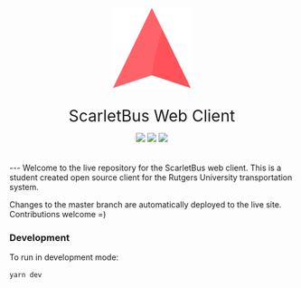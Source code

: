 <p align="center">
  <img src="/src/assets/icons/logo.svg" alt="Your image title" width="140"/>
</p>

<p align="center" style="font-size: 2em;">ScarletBus Web Client</p>
<p align="center" style="margin-top: -15px; padding-bottom: 20px;">
<img src="https://img.shields.io/website/https/www.scarletbus.com.svg?label=status">
<img src="https://img.shields.io/badge/License-MIT-blue.svg">
<img src="https://travis-ci.org/adam-piziak/scarletbus-web.svg?branch=master">
</p>
---
Welcome to the live repository for the ScarletBus web client. This is a student created open source client for the Rutgers University transportation system.

Changes to the master branch are automatically deployed to the live site. Contributions welcome =)
### Development
To run in development mode:
~~~~
yarn dev
~~~~
